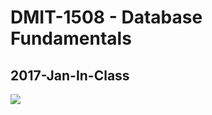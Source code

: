 # DMIT-1508 - Database Fundamentals

## 2017-Jan-In-Class

[![](http://imgs.xkcd.com/comics/exploits_of_a_mom.png)](http://xkcd.com/327)
